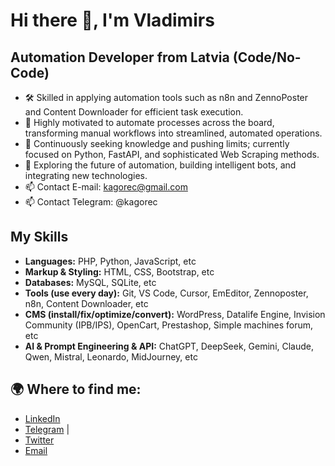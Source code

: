 # Hi there 👋, I'm Vladimirs

## Automation Developer from Latvia (Code/No-Code)

 - 🛠️ Skilled in applying automation tools such as n8n and ZennoPoster and Content Downloader for efficient task execution.
 - 🤖 Highly motivated to automate processes across the board, transforming manual workflows into streamlined, automated operations.
 - 🚀 Continuously seeking knowledge and pushing limits; currently focused on Python, FastAPI, and sophisticated Web Scraping methods.
 - 🌱 Exploring the future of automation, building intelligent bots, and integrating new technologies.
 - 📫 Contact E-mail: kagorec@gmail.com
 - 📫 Contact Telegram: @kagorec

## My Skills
- **Languages:** PHP, Python, JavaScript, etc
- **Markup & Styling:** HTML, CSS, Bootstrap, etc
- **Databases:** MySQL, SQLite, etc
- **Tools (use every day):** Git, VS Code, Cursor, EmEditor, Zennoposter, n8n, Content Downloader, etc
- **CMS (install/fix/optimize/convert):** WordPress, Datalife Engine, Invision Community (IPB/IPS), OpenCart, Prestashop, Simple machines forum, etc
- **AI & Prompt Engineering & API:** ChatGPT, DeepSeek, Gemini, Claude, Qwen, Mistral, Leonardo, MidJourney, etc

## 🌍 Where to find me:
 - [LinkedIn](https://www.linkedin.com/in/kagorec/)
 - [Telegram](https://t.me/@kagorec) |
 - [Twitter](https://x.com/kagorec)
 - [Email](mailto:kagorec@mail.com)
